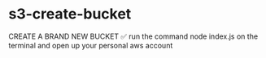 # s3-create-bucket
CREATE A BRAND NEW BUCKET ✅
run the command node index.js on the terminal and open up your personal aws account
